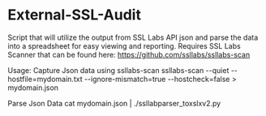 # External-SSL-Audit
Script that will utilize the output from SSL Labs API json and parse the data into a spreadsheet for easy viewing and reporting.  Requires SSL Labs Scanner that can be found here:  https://github.com/ssllabs/ssllabs-scan

Usage:
Capture Json data using ssllabs-scan
ssllabs-scan --quiet --hostfile=mydomain.txt --ignore-mismatch=true --hostcheck=false > mydomain.json

Parse Json Data
cat mydomain.json | ./ssllabparser_toxslxv2.py


